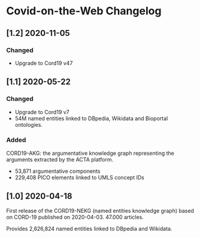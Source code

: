 # Covid-on-the-Web Changelog

## [1.2] 2020-11-05

### Changed
- Upgrade to Cord19 v47


## [1.1] 2020-05-22

### Changed
- Upgrade to Cord19 v7
- 54M named entities linked to DBpedia, Wikidata and Bioportal ontologies.

### Added

CORD19-AKG: the argumentative knowledge graph representing the arguments extracted by the ACTA platform.
- 53,871 argumentative components
- 229,408 PICO elements linked to UMLS concept IDs


## [1.0] 2020-04-18

First release of the CORD19-NEKG (named entities knowledge graph) based on CORD-19 published on 2020-04-03. 47.000 articles.

Provides 2,626,824 named entities linked to DBpedia and Wikidata.
